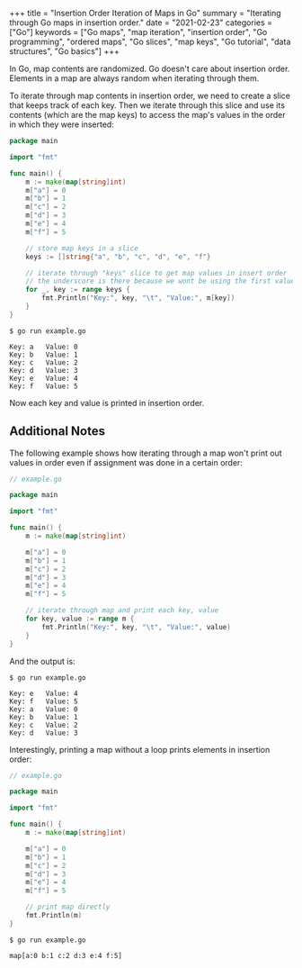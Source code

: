 +++
title = "Insertion Order Iteration of Maps in Go"
summary = "Iterating through Go maps in insertion order."
date = "2021-02-23"
categories = ["Go"]
keywords = ["Go maps", "map iteration", "insertion order", "Go programming", "ordered maps", "Go slices", "map keys", "Go tutorial", "data structures", "Go basics"]
+++

In Go, map contents are randomized. Go doesn't care about insertion order. Elements in a map are always random when iterating through them.

To iterate through map contents in insertion order, we need to create a slice that keeps track of each key. Then we iterate through this slice and use its contents (which are the map keys) to access the map's values in the order in which they were inserted:

```go
package main

import "fmt"

func main() {
	m := make(map[string]int)
	m["a"] = 0
	m["b"] = 1
	m["c"] = 2
	m["d"] = 3
	m["e"] = 4
	m["f"] = 5

	// store map keys in a slice
	keys := []string{"a", "b", "c", "d", "e", "f"}

	// iterate through "keys" slice to get map values in insert order
	// the underscore is there because we wont be using the first value, which is the index of the slice
	for _, key := range keys {
		fmt.Println("Key:", key, "\t", "Value:", m[key])
	}
}
```

```
$ go run example.go

Key: a 	 Value: 0
Key: b 	 Value: 1
Key: c 	 Value: 2
Key: d 	 Value: 3
Key: e 	 Value: 4
Key: f 	 Value: 5
```

Now each key and value is printed in insertion order.


## Additional Notes

The following example shows how iterating through a map won't print out values in order even if assignment was done in a certain order:

```go
// example.go

package main

import "fmt"

func main() {
	m := make(map[string]int)

	m["a"] = 0
	m["b"] = 1
	m["c"] = 2
	m["d"] = 3
	m["e"] = 4
	m["f"] = 5

	// iterate through map and print each key, value
	for key, value := range m {
		fmt.Println("Key:", key, "\t", "Value:", value)
	}
}
```

And the output is:

```
$ go run example.go

Key: e 	 Value: 4
Key: f 	 Value: 5
Key: a 	 Value: 0
Key: b 	 Value: 1
Key: c 	 Value: 2
Key: d 	 Value: 3
```

Interestingly, printing a map without a loop prints elements in insertion order:

```go
// example.go

package main

import "fmt"

func main() {
	m := make(map[string]int)

	m["a"] = 0
	m["b"] = 1
	m["c"] = 2
	m["d"] = 3
	m["e"] = 4
	m["f"] = 5

	// print map directly
	fmt.Println(m)
}
```

```
$ go run example.go

map[a:0 b:1 c:2 d:3 e:4 f:5]
```

